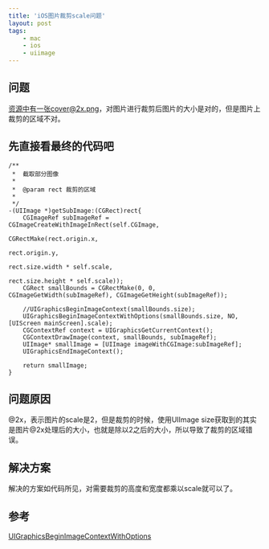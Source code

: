 ```yaml
---
title: 'iOS图片裁剪scale问题'
layout: post
tags:
    - mac
    - ios
    - uiimage
---
```


## 问题
资源中有一张cover@2x.png，对图片进行裁剪后图片的大小是对的，但是图片上裁剪的区域不对。

## 先直接看最终的代码吧
```objc
/**
 *  截取部分图像
 *
 *  @param rect 裁剪的区域
 *
 */
-(UIImage *)getSubImage:(CGRect)rect{
    CGImageRef subImageRef = CGImageCreateWithImageInRect(self.CGImage,
														  CGRectMake(rect.origin.x,
																	 rect.origin.y,
																	 rect.size.width * self.scale,
																	 rect.size.height * self.scale));
    CGRect smallBounds = CGRectMake(0, 0, CGImageGetWidth(subImageRef), CGImageGetHeight(subImageRef));
    
    //UIGraphicsBeginImageContext(smallBounds.size);
    UIGraphicsBeginImageContextWithOptions(smallBounds.size, NO, [UIScreen mainScreen].scale);
    CGContextRef context = UIGraphicsGetCurrentContext();
    CGContextDrawImage(context, smallBounds, subImageRef);
    UIImage* smallImage = [UIImage imageWithCGImage:subImageRef];
    UIGraphicsEndImageContext();
    
    return smallImage;
}
```

## 问题原因
@2x，表示图片的scale是2，但是裁剪的时候，使用UIImage size获取到的其实是图片@2x处理后的大小，也就是除以2之后的大小，所以导致了裁剪的区域错误。

## 解决方案
解决的方案如代码所见，对需要裁剪的高度和宽度都乘以scale就可以了。


## 参考
[UIGraphicsBeginImageContextWithOptions](https://developer.apple.com/library/ios/documentation/UIKit/Reference/UIKitFunctionReference/#//apple_ref/c/func/UIGraphicsBeginImageContextWithOptions)